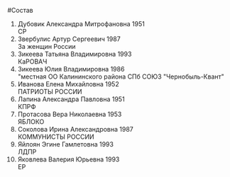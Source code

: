 #Состав
1. Дубовик Александра Митрофановна 1951   
    СР
2. Звербулис Артур Сергеевич 1987   
    За женщин России
3. Зикеева Татьяна Владимировна 1993   
    КаРОВАЧ
4. Зикеева Юлия Владимировна 1986   
    "местная ОО Калининского района СПб СОЮЗ "Чернобыль-Квант"
5. Иванова Елена Михайловна 1952   
    ПАТРИОТЫ РОССИИ
6. Лапина Александра Павловна 1951   
    КПРФ
7. Протасова Вера Николаевна 1953   
    ЯБЛОКО
8. Соколова Ирина Александровна 1987   
    КОММУНИСТЫ РОССИИ
9. Яйлоян Эгине Гамлетовна 1993   
    ЛДПР
10. Яковлева Валерия Юрьевна 1993   
    ЕР
